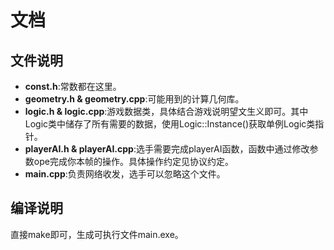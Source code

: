 # 文档

## 文件说明
* **const.h**:常数都在这里。
* **geometry.h & geometry.cpp**:可能用到的计算几何库。
* **logic.h & logic.cpp**:游戏数据类，具体结合游戏说明望文生义即可。其中Logic类中储存了所有需要的数据，使用Logic::Instance()获取单例Logic类指针。
* **playerAI.h & playerAI.cpp**:选手需要完成playerAI函数，函数中通过修改参数ope完成你本帧的操作。具体操作约定见协议约定。
* **main.cpp**:负责网络收发，选手可以忽略这个文件。

## 编译说明
直接make即可，生成可执行文件main.exe。